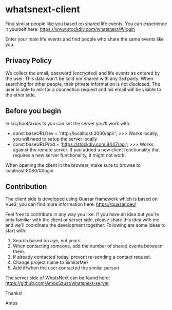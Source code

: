 # whatsnext-client

Find similar people like you based on shared life events.
You can experience it yourself here: https://www.stockdiv.com/whatsnext/#/login

Enter your main life events and find people who share the same events like you.

## Privacy Policy

We collect the email, password (encrypted) and life events as entered by the user. This data won't be sold nor shared with any 3rd party. When searching for other people, their private information is not disclosed. The user is able to ask for a connection request and his email will be visible to the other side.

## Before you begin

In src/boot/axios.ts you can set the server you'll work with:

- const baseURLDev = 'http://localhost:3000/api/'; >>> Works locally, you will need to setup the server locally
- const baseURLProd = 'https://stockdiv.com:8447/api'; >>> Works against the remote server. If you added a new client functionality that requires a new server functionality, it might not work.

When opening the client in the browser, make sure to browse to localhost:8080/#/login

## Contribution

The client side is developed using Quasar framework which is based on Vue3, you can find more information here: https://quasar.dev/

Feel free to contribute in any way you like. If you have an idea but you're only familiar with the client or server side, please share this idea with me and we'll coordinate the development together. Following are some ideas to start with:

1. Search based on age, not years.
2. When contacting someone, add the number of shared events between them.
3. If already contacted today, prevent re-sending a contact request.
4. Change project name to SimilarMe?
5. Add if/when the user contacted the similar person

The server side of WhatsNext can be found here: https://github.com/AmosSzust/whatsnext-server

Thanks!

Amos
